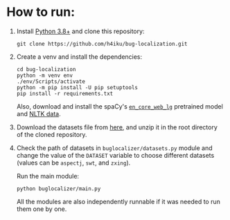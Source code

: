 # How to run:
1. Install [Python 3.8+](https://www.python.org/) and clone this repository:
    ```
    git clone https://github.com/h4iku/bug-localization.git
    ```

2. Create a venv and install the dependencies:
    ```
    cd bug-localization
    python -m venv env
    ./env/Scripts/activate
    python -m pip install -U pip setuptools
    pip install -r requirements.txt
    ```
    Also, download and install the spaCy's [`en_core_web_lg`](https://spacy.io/models/en#en_core_web_lg) pretrained model and [NLTK data](http://www.nltk.org/data.html).
    
3. Download the datasets file from [here](http://www.mediafire.com/file/5x0vjnno666ynst/data.zip/file), and unzip it in the root directory of the cloned repository.
    
4. Check the path of datasets in `buglocalizer/datasets.py` module and change the value of the `DATASET` variable to choose different datasets (values can be `aspectj`, `swt`, and `zxing`).
    
    Run the main module:
    ```
    python buglocalizer/main.py
    ```
    All the modules are also independently runnable if it was needed to run them one by one.
